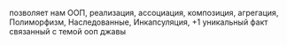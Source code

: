 позволяет нам ООП, 
реализация, 
ассоциация, 
композиция, 
агрегация, 
Полиморфизм, 
Наследованные, 
Инкапсуляция, 
+1 уникальный факт связанный с темой ооп джавы
